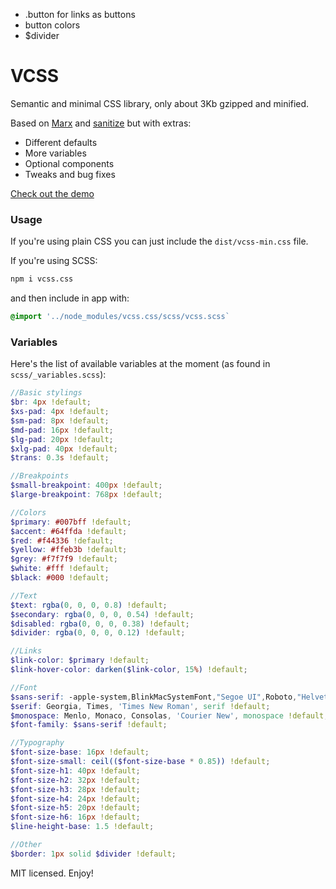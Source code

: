 * .button for links as buttons
* button colors
* $divider

# VCSS

Semantic and minimal CSS library, only about 3Kb gzipped and minified.

Based on [Marx](https://mblode.github.io/marx/) and [sanitize](https://csstools.github.io/sanitize.css/) but with extras:

* Different defaults
* More variables
* Optional components
* Tweaks and bug fixes

[Check out the demo](https://eldoy.github.io/vcss/)

### Usage

If you're using plain CSS you can just include the `dist/vcss-min.css` file.

If you're using SCSS:
```bash
npm i vcss.css
```

and then include in app with:
```scss
@import '../node_modules/vcss.css/scss/vcss.scss`
```

### Variables

Here's the list of available variables at the moment (as found in `scss/_variables.scss`):

```scss
//Basic stylings
$br: 4px !default;
$xs-pad: 4px !default;
$sm-pad: 8px !default;
$md-pad: 16px !default;
$lg-pad: 20px !default;
$xlg-pad: 40px !default;
$trans: 0.3s !default;

//Breakpoints
$small-breakpoint: 400px !default;
$large-breakpoint: 768px !default;

//Colors
$primary: #007bff !default;
$accent: #64ffda !default;
$red: #f44336 !default;
$yellow: #ffeb3b !default;
$grey: #f7f7f9 !default;
$white: #fff !default;
$black: #000 !default;

//Text
$text: rgba(0, 0, 0, 0.8) !default;
$secondary: rgba(0, 0, 0, 0.54) !default;
$disabled: rgba(0, 0, 0, 0.38) !default;
$divider: rgba(0, 0, 0, 0.12) !default;

//Links
$link-color: $primary !default;
$link-hover-color: darken($link-color, 15%) !default;

//Font
$sans-serif: -apple-system,BlinkMacSystemFont,"Segoe UI",Roboto,"Helvetica Neue",Arial,sans-serif,"Apple Color Emoji","Segoe UI Emoji","Segoe UI Symbol" !default;
$serif: Georgia, Times, 'Times New Roman', serif !default;
$monospace: Menlo, Monaco, Consolas, 'Courier New', monospace !default;
$font-family: $sans-serif !default;

//Typography
$font-size-base: 16px !default;
$font-size-small: ceil(($font-size-base * 0.85)) !default;
$font-size-h1: 40px !default;
$font-size-h2: 32px !default;
$font-size-h3: 28px !default;
$font-size-h4: 24px !default;
$font-size-h5: 20px !default;
$font-size-h6: 16px !default;
$line-height-base: 1.5 !default;

//Other
$border: 1px solid $divider !default;
```

MIT licensed. Enjoy!
